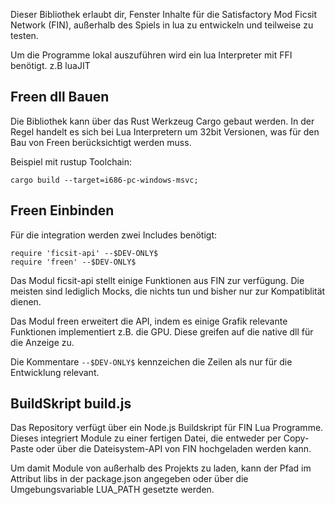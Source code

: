 Dieser Bibliothek erlaubt dir, Fenster Inhalte für die Satisfactory Mod Ficsit Network (FIN), außerhalb des Spiels in lua zu entwickeln und teilweise zu testen.

Um die Programme lokal auszuführen wird ein lua Interpreter mit FFI benötigt. z.B luaJIT

## Freen dll Bauen
Die Bibliothek kann über das Rust Werkzeug Cargo gebaut werden.
In der Regel handelt es sich bei Lua Interpretern um 32bit Versionen, was für den Bau von Freen berücksichtigt werden muss.

Beispiel mit rustup Toolchain:
```
cargo build --target=i686-pc-windows-msvc;
```

## Freen Einbinden
Für die integration werden zwei Includes benötigt:

```
require 'ficsit-api' --$DEV-ONLY$
require 'freen' --$DEV-ONLY$
```

Das Modul ficsit-api stellt einige Funktionen aus FIN zur verfügung.
Die meisten sind lediglich Mocks, die nichts tun und bisher nur zur Kompatiblität dienen.

Das Modul freen erweitert die API, indem es einige Grafik relevante Funktionen implementiert z.B. die GPU.
Diese greifen auf die native dll für die Anzeige zu.

Die Kommentare `--$DEV-ONLY$` kennzeichen die Zeilen als nur für die Entwicklung relevant.

## BuildSkript build.js
Das Repository verfügt über ein Node.js Buildskript für FIN Lua Programme.
Dieses integriert Module zu einer fertigen Datei, die entweder per Copy-Paste oder über die Dateisystem-API von FIN hochgeladen werden kann.

Um damit Module von außerhalb des Projekts zu laden, kann der Pfad im Attribut libs in der package.json angegeben oder über die Umgebungsvariable LUA_PATH gesetzte werden.